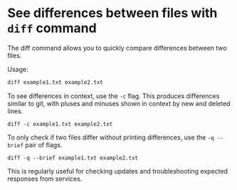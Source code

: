# See differences between files with `diff` command

The diff command allows you to quickly compare differences between two files.

Usage:
```bash
diff example1.txt example2.txt
```

To see differences in context, use the `-c` flag. This produces differences similar to git, with pluses and minuses shown in context by new and deleted lines.

```
diff -c example1.txt example2.txt
```

To only check if two files differ without printing differences, use the `-q --brief` pair of flags.
```
diff -q --brief example1.txt example2.txt
```

This is regularly useful for checking updates and troubleshooting expected responses from services.